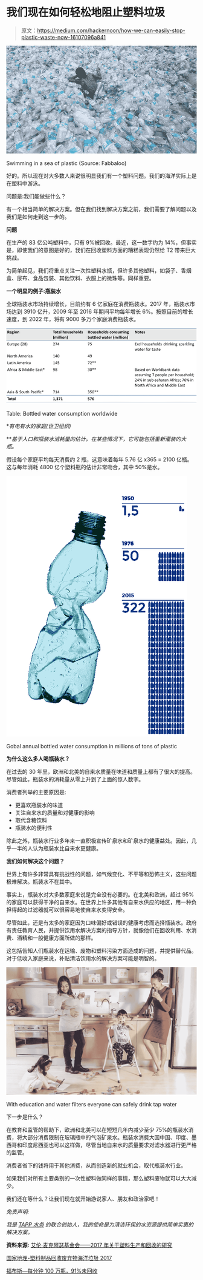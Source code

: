 # 我们现在如何轻松地阻止塑料垃圾

> 原文：<https://medium.com/hackernoon/how-we-can-easily-stop-plastic-waste-now-16107096a841>

![](img/f525c8f0faabab09335a38e290aaa45c.png)

Swimming in a sea of plastic (Source: Fabbaloo)

好的。所以现在对大多数人来说很明显我们有一个塑料问题。我们的海洋实际上是在塑料中游泳。

问题是:我们能做些什么？

有一个相当简单的解决方案。但在我们找到解决方案之前，我们需要了解问题以及我们是如何走到这一步的。

**问题**

在生产的 83 亿公吨塑料中，只有 9%被回收。最近，这一数字约为 14%，但事实是，即使我们的意图是好的，我们在回收塑料方面的糟糕表现仍然给 T2 带来巨大挑战。

为简单起见，我们将重点关注一次性塑料水瓶，但许多其他塑料，如袋子、香烟盒、尿布、食品包装、其他饮料、衣服上的微珠等。同样重要。

**一个明显的例子:瓶装水**

全球瓶装水市场持续增长，目前约有 6 亿家庭在消费瓶装水。2017 年，瓶装水市场达到 3910 亿升，2009 年至 2016 年期间平均每年增长 6%。按照目前的增长速度，到 2022 年，将有 9000 多万个家庭消费瓶装水。

![](img/f8b9c18df2c0e38f7169e2186283eaea.png)

Table: Bottled water consumption worldwide

**有电有水的家庭(世卫组织)*

***基于人口和瓶装水消耗量的估计。在某些情况下，它可能包括重新灌装的大瓶。*

假设每个家庭平均每天消费约 2 瓶，这意味着每年 5.76 亿 x365 = 2100 亿瓶。这与每年消耗 4800 亿个塑料瓶的估计非常吻合，其中 50%是水。

![](img/3ea9bae8eb7871f69b813dd31751f000.png)

Gobal annual bottled water consumption in millions of tons of plastic

**为什么这么多人喝瓶装水？**

在过去的 30 年里，欧洲和北美的自来水质量在味道和质量上都有了很大的提高。尽管如此，瓶装水的消耗量从零上升到了上面的惊人数字。

消费者列举的主要原因是:

*   更喜欢瓶装水的味道
*   关注自来水的质量和对健康的影响
*   取代含糖饮料
*   瓶装水的便利性

除此之外，瓶装水行业多年来一直积极宣传矿泉水和矿泉水的健康益处。因此，几乎一半的人认为瓶装水比自来水更健康。

**我们如何解决这个问题？**

世界上有许多非常具有挑战性的问题，如气候变化、不平等和恐怖主义，这些问题极难解决。瓶装水不在其中。

事实上，瓶装水对大多数家庭来说是完全没有必要的。在北美和欧洲，超过 95%的家庭可以获得干净的自来水。在世界上许多其他有自来水供应的地区，用一种负担得起的过滤器就可以很容易地使自来水变得安全。

尽管如此，还是有太多的家庭因为口味偏好或错误的健康考虑而选择瓶装水。政府有责任教育人民，并提供饮用水解决方案的指导方针，就像他们在回收利用、水消费、酒精和一般健康方面所做的那样。

这包括告知人们瓶装水在运输、废物和塑料污染方面造成的问题，并提供替代品。对于低收入家庭来说，补贴清洁饮用水的解决方案可能是明智的。

![](img/49be945576f6528543fa33b597de485d.png)

With education and water filters everyone can safely drink tap water

下一步是什么？

在教育和监管的帮助下，欧洲和北美可以在短短几年内减少至少 75%的瓶装水消费，将大部分消费限制在玻璃瓶中的气泡矿泉水。瓶装水消费大国中国、印度、墨西哥和印度尼西亚也可以这样做，尽管当地自来水的质量要求对滤水器进行更严格的监管。

消费者省下的钱将用于其他消费，从而创造新的就业机会，取代瓶装水行业。

如果我们对所有主要类别的一次性塑料做同样的事情，那么塑料废物就可以大大减少。

我们还在等什么？让我们现在就开始游说家人、朋友和政治家吧！

*免责声明:*

*我是* [*TAPP 水务*](http://tappwater.com) *的联合创始人，我的使命是为清洁环保的水资源提供简单实惠的解决方案。*

**资料来源:**
[艾伦·麦克阿瑟基金会——2017 年关于塑料生产和回收的研究](https://www.ellenmacarthurfoundation.org/news/the-new-plastics-economy-rethinking-the-future-of-plastics-infographics)

[国家地理-塑料制品回收废弃物海洋垃圾 2017](https://news.nationalgeographic.com/2017/07/plastic-produced-recycling-waste-ocean-trash-debris-environment/)

[福布斯—每分钟 100 万瓶，91%未回收](https://www.forbes.com/sites/trevornace/2017/07/26/million-plastic-bottles-minute-91-not-recycled/#699a0a0e292c)
